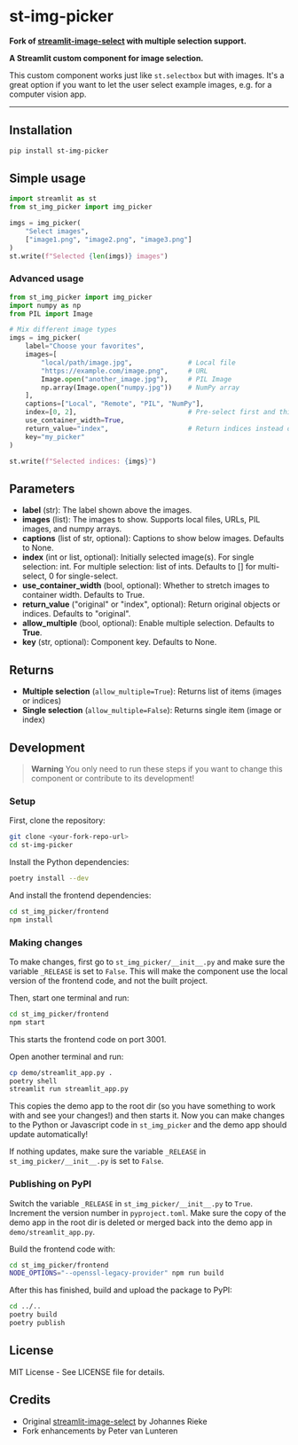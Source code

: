 # st-img-picker

**Fork of [streamlit-image-select](https://github.com/jrieke/streamlit-image-select) with multiple selection support.**

**A Streamlit custom component for image selection.**

This custom component works just like `st.selectbox` but with images. It's a great option
if you want to let the user select example images, e.g. for a computer vision app.

---

## Installation

```bash
pip install st-img-picker
```

## Simple usage

```python
import streamlit as st
from st_img_picker import img_picker

imgs = img_picker(
    "Select images", 
    ["image1.png", "image2.png", "image3.png"]
)
st.write(f"Selected {len(imgs)} images")
```

### Advanced usage
```python
from st_img_picker import img_picker
import numpy as np
from PIL import Image

# Mix different image types
imgs = img_picker(
    label="Choose your favorites",
    images=[
        "local/path/image.jpg",              # Local file
        "https://example.com/image.png",     # URL
        Image.open("another_image.jpg"),     # PIL Image
        np.array(Image.open("numpy.jpg"))    # NumPy array
    ],
    captions=["Local", "Remote", "PIL", "NumPy"],
    index=[0, 2],                            # Pre-select first and third
    use_container_width=True,
    return_value="index",                    # Return indices instead of images
    key="my_picker"
)

st.write(f"Selected indices: {imgs}")
```

## Parameters

- **label** (str): The label shown above the images.
- **images** (list): The images to show. Supports local files, URLs, PIL images, and numpy arrays.
- **captions** (list of str, optional): Captions to show below images. Defaults to None.
- **index** (int or list, optional): Initially selected image(s). For single selection: int. For multiple selection: list of ints. Defaults to [] for multi-select, 0 for single-select.
- **use_container_width** (bool, optional): Whether to stretch images to container width. Defaults to True.
- **return_value** ("original" or "index", optional): Return original objects or indices. Defaults to "original".
- **allow_multiple** (bool, optional): Enable multiple selection. Defaults to **True**.
- **key** (str, optional): Component key. Defaults to None.

## Returns

- **Multiple selection** (`allow_multiple=True`): Returns list of items (images or indices)
- **Single selection** (`allow_multiple=False`): Returns single item (image or index)

## Development

> **Warning**
> You only need to run these steps if you want to change this component or 
contribute to its development!

### Setup

First, clone the repository:

```bash
git clone <your-fork-repo-url>
cd st-img-picker
```

Install the Python dependencies:

```bash
poetry install --dev
```

And install the frontend dependencies:

```bash
cd st_img_picker/frontend
npm install
```

### Making changes

To make changes, first go to `st_img_picker/__init__.py` and make sure the 
variable `_RELEASE` is set to `False`. This will make the component use the local 
version of the frontend code, and not the built project. 

Then, start one terminal and run:

```bash
cd st_img_picker/frontend
npm start
```

This starts the frontend code on port 3001.

Open another terminal and run:

```bash
cp demo/streamlit_app.py .
poetry shell
streamlit run streamlit_app.py
```

This copies the demo app to the root dir (so you have something to work with and see 
your changes!) and then starts it. Now you can make changes to the Python or Javascript 
code in `st_img_picker` and the demo app should update automatically!

If nothing updates, make sure the variable `_RELEASE` in `st_img_picker/__init__.py` is set to `False`. 

### Publishing on PyPI

Switch the variable `_RELEASE` in `st_img_picker/__init__.py` to `True`. 
Increment the version number in `pyproject.toml`. Make sure the copy of the demo app in 
the root dir is deleted or merged back into the demo app in `demo/streamlit_app.py`.

Build the frontend code with:

```bash
cd st_img_picker/frontend
NODE_OPTIONS="--openssl-legacy-provider" npm run build
```

After this has finished, build and upload the package to PyPI:

```bash
cd ../..
poetry build
poetry publish
```

## License

MIT License - See LICENSE file for details.

## Credits

- Original [streamlit-image-select](https://github.com/jrieke/streamlit-image-select) by Johannes Rieke
- Fork enhancements by Peter van Lunteren